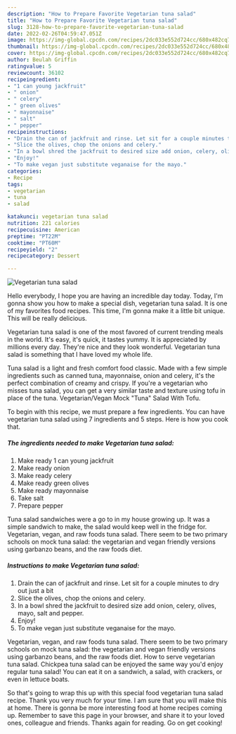 ```yaml
---
description: "How to Prepare Favorite Vegetarian tuna salad"
title: "How to Prepare Favorite Vegetarian tuna salad"
slug: 3128-how-to-prepare-favorite-vegetarian-tuna-salad
date: 2022-02-26T04:59:47.051Z
image: https://img-global.cpcdn.com/recipes/2dc033e552d724cc/680x482cq70/vegetarian-tuna-salad-recipe-main-photo.jpg
thumbnail: https://img-global.cpcdn.com/recipes/2dc033e552d724cc/680x482cq70/vegetarian-tuna-salad-recipe-main-photo.jpg
cover: https://img-global.cpcdn.com/recipes/2dc033e552d724cc/680x482cq70/vegetarian-tuna-salad-recipe-main-photo.jpg
author: Beulah Griffin
ratingvalue: 5
reviewcount: 36102
recipeingredient:
- "1 can young jackfruit"
- " onion"
- " celery"
- " green olives"
- " mayonnaise"
- " salt"
- " pepper"
recipeinstructions:
- "Drain the can of jackfruit and rinse. Let sit for a couple minutes to dry out just a bit"
- "Slice the olives, chop the onions and celery."
- "In a bowl shred the jackfruit to desired size add onion, celery, olives, mayo, salt and pepper."
- "Enjoy!"
- "To make vegan just substitute veganaise for the mayo."
categories:
- Recipe
tags:
- vegetarian
- tuna
- salad

katakunci: vegetarian tuna salad 
nutrition: 221 calories
recipecuisine: American
preptime: "PT22M"
cooktime: "PT60M"
recipeyield: "2"
recipecategory: Dessert

---
```



![Vegetarian tuna salad](https://img-global.cpcdn.com/recipes/2dc033e552d724cc/680x482cq70/vegetarian-tuna-salad-recipe-main-photo.jpg)

Hello everybody, I hope you are having an incredible day today. Today, I'm gonna show you how to make a special dish, vegetarian tuna salad. It is one of my favorites food recipes. This time, I'm gonna make it a little bit unique. This will be really delicious.

Vegetarian tuna salad is one of the most favored of current trending meals in the world. It's easy, it's quick, it tastes yummy. It is appreciated by millions every day. They're nice and they look wonderful. Vegetarian tuna salad is something that I have loved my whole life.

Tuna salad is a light and fresh comfort food classic. Made with a few simple ingredients such as canned tuna, mayonnaise, onion and celery, it&#39;s the perfect combination of creamy and crispy. If you&#39;re a vegetarian who misses tuna salad, you can get a very similar taste and texture using tofu in place of the tuna. Vegetarian/Vegan Mock &#34;Tuna&#34; Salad With Tofu.


To begin with this recipe, we must prepare a few ingredients. You can have vegetarian tuna salad using 7 ingredients and 5 steps. Here is how you cook that.

<!--inarticleads1-->

##### The ingredients needed to make Vegetarian tuna salad:

1. Make ready 1 can young jackfruit
1. Make ready  onion
1. Make ready  celery
1. Make ready  green olives
1. Make ready  mayonnaise
1. Take  salt
1. Prepare  pepper


Tuna salad sandwiches were a go to in my house growing up. It was a simple sandwich to make, the salad would keep well in the fridge for. Vegetarian, vegan, and raw foods tuna salad. There seem to be two primary schools on mock tuna salad: the vegetarian and vegan friendly versions using garbanzo beans, and the raw foods diet. 

<!--inarticleads2-->

##### Instructions to make Vegetarian tuna salad:

1. Drain the can of jackfruit and rinse. Let sit for a couple minutes to dry out just a bit
1. Slice the olives, chop the onions and celery.
1. In a bowl shred the jackfruit to desired size add onion, celery, olives, mayo, salt and pepper.
1. Enjoy!
1. To make vegan just substitute veganaise for the mayo.


Vegetarian, vegan, and raw foods tuna salad. There seem to be two primary schools on mock tuna salad: the vegetarian and vegan friendly versions using garbanzo beans, and the raw foods diet. How to serve vegetarian tuna salad. Chickpea tuna salad can be enjoyed the same way you&#39;d enjoy regular tuna salad! You can eat it on a sandwich, a salad, with crackers, or even in lettuce boats. 

So that's going to wrap this up with this special food vegetarian tuna salad recipe. Thank you very much for your time. I am sure that you will make this at home. There is gonna be more interesting food at home recipes coming up. Remember to save this page in your browser, and share it to your loved ones, colleague and friends. Thanks again for reading. Go on get cooking!

